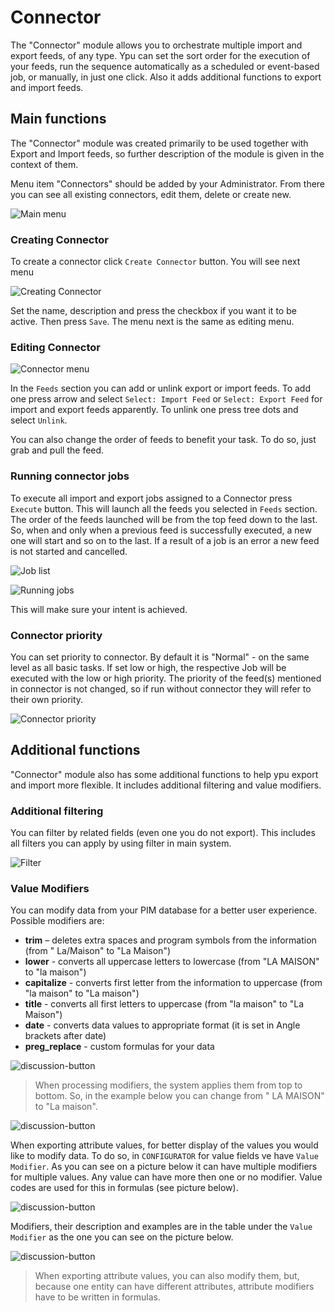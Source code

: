 # Connector

The "Connector" module allows you to orchestrate multiple import and export feeds, of any type. Ypu can set the sort order for the execution of your feeds, run the sequence automatically as a scheduled or event-based job, or manually, in just one click. Also it adds additional functions to export and import feeds.

## Main functions

The "Connector" module was created primarily to be used together with Export and Import feeds, so further description of the module is given in the context of them.

Menu item "Connectors" should be added by your Administrator. From there you can see all existing connectors, edit them, delete or create new.

![Main menu](_assets/connector/main-menu.png)

### Creating Connector

To create a connector click `Create Connector` button. You will see next menu

![Creating Connector](_assets/connector/creating.png)

Set the name, description and press the checkbox if you want it to be active. Then press `Save`. The menu next is the same as editing menu.

### Editing Connector

![Connector menu](_assets/connector/connector-menu.png)

In the `Feeds` section you can add or unlink export or import feeds. To add one press arrow and select `Select: Import Feed` or `Select: Export Feed` for import and export feeds apparently. To unlink one press tree dots and select `Unlink`.

You can also change the order of feeds to benefit your task. To do so, just grab and pull the feed.

### Running connector jobs

<!-- TODO помоєму рома зробив, що зараз виконання може продовжитись, навіть, якщо попередній фід виконався з помилкою, це треба доописати -->
To execute all import and export jobs assigned to a Connector press `Execute` button. This will launch all the feeds you selected in `Feeds` section. The order of the feeds launched will be from the top feed down to the last. So, when and only when a previous feed is successfully executed, a new one will start and so on to the last. If a result of a job is an error a new feed is not started and cancelled.

![Job list](_assets/connector/job-list.png)

![Running jobs](_assets/connector/running-jobs.png)

This will make sure your intent is achieved.

### Сonnector priority

You can set priority to connector. By default it is "Normal" - on the same level as all basic tasks. If set low or high, the respective Job will be executed with the low or high priority. The priority of the feed(s) mentioned in connector is not changed, so if run without connector they will refer to their own priority.

![Connector priority](_assets/connector/priority.png)

## Additional functions

"Connector" module also has some additional functions to help ypu export and import more flexible. It includes additional filtering and value modifiers.

### Additional filtering

You can filter by related fields (even one you do not export). This includes all filters you can apply by using filter in main system.

![Filter](_assets/connector/filtering.png)

### Value Modifiers

You can modify data from your PIM database for a better user experience. Possible modifiers are:

- **trim** – deletes extra spaces and program symbols from the information (from " La/Maison" to "La Maison")
- **lower** - converts all uppercase letters to lowercase (from "LA MAISON" to "la maison")
- **capitalize** - converts first letter from the information to uppercase (from "la maison" to "La maison")
- **title** - converts all first letters to uppercase (from "la maison" to "La Maison")
- **date**  - converts data values to appropriate format (it is set in Angle brackets after date)
- **preg_replace** - custom formulas for your data

![discussion-button](_assets/connector/modificators.png)

> When processing modifiers, the system applies them from top to bottom. So, in the example below you can change from " LA MAISON" to "La maison".

![discussion-button](_assets/connector/modificators-next.png)

When exporting attribute values, for better display of the values you would like to modify data. To do so, in `CONFIGURATOR` for value fields ve have `Value Modifier`. As you can see on a picture below it can have multiple modifiers for multiple values. Any value can have more then one or no modifier. Value codes are used for this in formulas (see picture below).

![discussion-button](_assets/product-attribute-value/product-attribute-value.png)

Modifiers, their description and examples are in the table under the `Value Modifier` as the one you can see on the picture below.

![discussion-button](_assets/product-attribute-value/product-attribute-value-next.png)

> When exporting attribute values, you can also modify them, but, because one entity can have different attributes, attribute modifiers have to be written in formulas.


